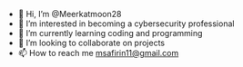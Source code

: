 - 👋 Hi, I’m @Meerkatmoon28
- 👀 I’m interested in becoming a cybersecurity professional
- 🌱 I’m currently learning coding and programming
- 💞️ I’m looking to collaborate on projects
- 📫 How to reach me msafirin11@gmail.com

<!---
Meerkatmoon28/Meerkatmoon28 is a ✨ special ✨ repository because its `README.md` (this file) appears on your GitHub profile.
You can click the Preview link to take a look at your changes.
--->
